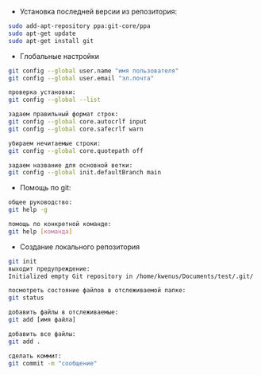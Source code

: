 - Установка последней версии из репозитория:
```bash
sudo add-apt-repository ppa:git-core/ppa
sudo apt-get update
sudo apt-get install git
```

- Глобальные настройки 
```bash
git config --global user.name "имя пользователя"
git config --global user.email "эл.почта"

проверка установки:
git config --global --list

задаем правильный формат строк:
git config --global core.autocrlf input
git config --global core.safecrlf warn

убираем нечитаемые строки:
git config --global core.quotepath off

задаем название для основной ветки:
git config --global init.defaultBranch main
```

- Помощь по git:
```bash
общее руководство:
git help -g

помощь по конкретной команде:
git help [команда]
```

- Создание локального репозитория
```bash
git init
выходит предупреждение:
Initialized empty Git repository in /home/kwenus/Documents/test/.git/

посмотреть состояние файлов в отслеживаемой папке:
git status

добавить файлы в отслеживаемые:
git add [имя файла]

добавить все файлы:
git add .

сделать коммит:
git commit -m "сообщение"


```